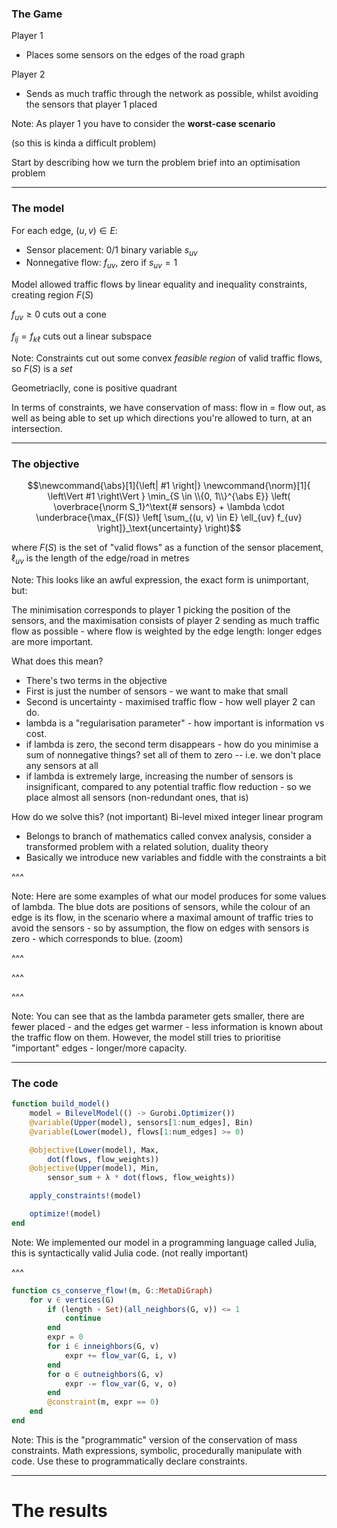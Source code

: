 ### The Game

Player 1

- Places some sensors on the edges of the road graph

Player 2

- Sends as much traffic through the network as possible, whilst avoiding the sensors that player 1 placed

Note: As player 1 you have to consider the **worst-case scenario**

(so this is kinda a difficult problem)

Start by describing how we turn the problem brief into an optimisation problem

---

### The model

For each edge, $(u, v) \in E$:
- Sensor placement: 0/1 binary variable $s_{uv}$
- Nonnegative flow: $f_{uv}$, zero if $s_{uv} = 1$

Model allowed traffic flows by linear equality and inequality constraints, creating region $F(S)$

$f_{uv} \geq 0$ cuts out a cone

$f_{ij} = f_{k\ell}$ cuts out a linear subspace

Note: Constraints cut out some convex *feasible region* of valid traffic flows, so $F(S)$ is a *set*

Geometriaclly, cone is positive quadrant

In terms of constraints, we have conservation of mass: flow in = flow out, as well as being able to set up which directions you're allowed to turn, at an intersection. 

---

### The objective

$$\newcommand{\abs}[1]{\left| #1 \right|}
\newcommand{\norm}[1]{ \left\Vert #1 \right\Vert }
\min_{S \in \\{0, 1\\}^{\abs E}} \left( \overbrace{\norm S_1}^\text{# sensors} + \lambda \cdot \underbrace{\max_{F(S)} \left[ \sum_{(u, v) \in E} \ell_{uv} f_{uv} \right]}_\text{uncertainty} \right)$$

where $F(S)$ is the set of "valid flows" as a function of the sensor placement, $\ell_{uv}$ is the length of the edge/road in metres

Note: This looks like an awful expression, the exact form is unimportant, but:

The minimisation corresponds to player 1 picking the position of the sensors, and the maximisation consists of player 2 sending as much traffic flow as possible - where flow is weighted by the edge length: longer edges are more important. 

What does this mean?
- There's two terms in the objective
- First is just the number of sensors - we want to make that small
- Second is uncertainty - maximised traffic flow - how well player 2 can do. 
- lambda is a "regularisation parameter" - how important is information vs cost. 
- if lambda is zero, the second term disappears - how do you minimise a sum of nonnegative things? set all of them to zero -- i.e. we don't place any sensors at all
- if lambda is extremely large, increasing the number of sensors is insignificant, compared to any potential traffic flow reduction - so we place almost all sensors (non-redundant ones, that is)

How do we solve this? (not important) Bi-level mixed integer linear program
- Belongs to branch of mathematics called convex analysis, consider a transformed problem with a related solution, duality theory
- Basically we introduce new variables and fiddle with the constraints a bit

^^^

<!-- .slide: data-background="#ffffff" data-fullscreen -->
<object data="lambda-1.7.svg" style="height: 95vh"></object>

Note: Here are some examples of what our model produces for some values of lambda. The blue dots are positions of sensors, while the colour of an edge is its flow, in the scenario where a maximal amount of traffic tries to avoid the sensors - so by assumption, the flow on edges with sensors is zero - which corresponds to blue. (zoom)

^^^

<!-- .slide: data-background="#ffffff" data-fullscreen -->
<object data="lambda-1.1.svg" style="height: 95vh"></object>

^^^

<!-- .slide: data-background="#ffffff" data-fullscreen -->
<object data="lambda-0.7.svg" style="height: 95vh"></object>

^^^

<!-- .slide: data-background="#ffffff" data-fullscreen -->
<object data="lambda-0.3.svg" style="height: 95vh"></object>

Note: You can see that as the lambda parameter gets smaller, there are fewer placed - and the edges get warmer - less information is known about the traffic flow on them. However, the model still tries to prioritise "important" edges - longer/more capacity. 

---

### The code

```julia
function build_model()
	model = BilevelModel(() -> Gurobi.Optimizer())
	@variable(Upper(model), sensors[1:num_edges], Bin)
	@variable(Lower(model), flows[1:num_edges] >= 0)

	@objective(Lower(model), Max, 
		dot(flows, flow_weights))
	@objective(Upper(model), Min, 
		sensor_sum + λ * dot(flows, flow_weights))

	apply_constraints!(model)

	optimize!(model)
end
```

Note: We implemented our model in a programming language called Julia, this is syntactically valid Julia code. (not really important)

^^^

```julia
function cs_conserve_flow!(m, G::MetaDiGraph)
    for v ∈ vertices(G)
		if (length ∘ Set)(all_neighbors(G, v)) <= 1
			continue
		end
		expr = 0
		for i ∈ inneighbors(G, v)
			expr += flow_var(G, i, v)
		end
		for o ∈ outneighbors(G, v)
			expr -= flow_var(G, v, o)
		end
		@constraint(m, expr == 0)
	end
end
```

Note: This is the "programmatic" version of the conservation of mass constraints.  Math expressions, symbolic, procedurally manipulate with code. Use these to programmatically declare constraints. 

---

# The results


